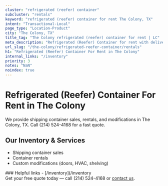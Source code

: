 ```yaml
---
cluster: "refrigerated (reefer) container"
subcluster: "rentals"
keyword: "refrigerated (reefer) container for rent The Colony, TX"
intent: "Transactional-Local"
page_type: "Location-Product"
city: "The Colony, TX"
title_tag: "The Colony refrigerated (reefer) container for rent | LC"
meta_description: "Refrigerated (Reefer) Container for rent with delivery in The Colony, TX. LC Container — local Since 2003. Get pricing today."
url_slug: "/the-colony/refrigerated-reefer-container/rentals"
h1: "Refrigerated (Reefer) Container For Rent in The Colony"
internal_links: "/inventory"
priority: 3
notes: "NaN"
noindex: true
---
```


# Refrigerated (Reefer) Container For Rent in The Colony

We provide shipping container sales, rentals, and modifications in The Colony, TX. Call (214) 524-4168 for a fast quote.

## Our Inventory & Services
- Shipping container sales
- Container rentals
- Custom modifications (doors, HVAC, shelving)

<div data-section="internal-links">
### Helpful links
- [/inventory](/inventory
</div>

<div data-section="cta">
Get your free quote today — call (214) 524-4168 or <a href="/contact">contact us</a>.
</div>

<script type="application/ld+json">{"@context":"https://schema.org","@type":"FAQPage","mainEntity":[{"@type":"Question","name":"How much does delivery cost in The Colony, TX?","acceptedAnswer":{"@type":"Answer","text":"Delivery costs vary by distance and container size. Most deliveries in The Colony, TX range from $150-$300. Call (214) 524-4168 for an exact quote based on your specific location."}},{"@type":"Question","name":"Do you offer financing or payment plans?","acceptedAnswer":{"@type":"Answer","text":"We accept major credit cards, checks, and can discuss commercial terms for bulk purchases. Call (214) 524-4168 to discuss options."}},{"@type":"Question","name":"Can you customize containers in The Colony, TX?","acceptedAnswer":{"@type":"Answer","text":"Yes — we perform modifications like doors, HVAC, insulation, and shelving. Request a custom quote at (214) 524-4168 or via our contact form."}}]}</script>
